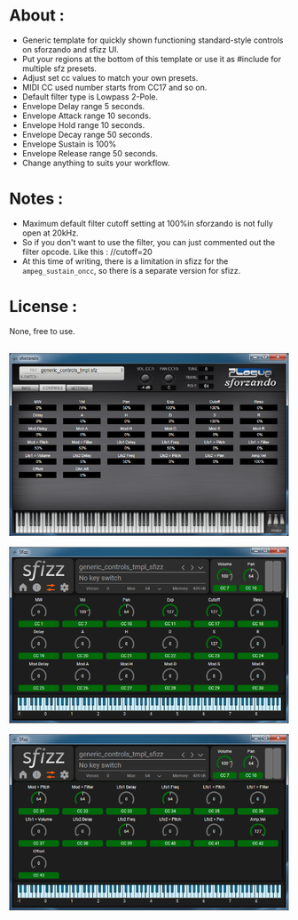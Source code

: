 # About :
- Generic template for quickly shown functioning standard-style controls on sforzando and sfizz UI.
- Put your regions at the bottom of this template or use it as #include for multiple sfz presets.
- Adjust set cc values to match your own presets.
- MIDI CC used number starts from CC17 and so on.
- Default filter type is Lowpass 2-Pole.
- Envelope Delay range 5 seconds.
- Envelope Attack range 10 seconds.
- Envelope Hold range 10 seconds.
- Envelope Decay range 50 seconds.
- Envelope Sustain is 100%
- Envelope Release range 50 seconds.
- Change anything to suits your workflow.

# Notes :
- Maximum default filter cutoff setting at 100%in sforzando is not fully open at 20kHz.
- So if you don't want to use the filter, you can just commented out the filter opcode. Like this : //cutoff=20
- At this time of writing, there is a limitation in sfizz for the `ampeg_sustain_oncc`, so there is a separate version for sfizz.

# License :
None, free to use.

<br><img src="gen_ctrl_tmpl_sforz.png"><br>
<br><img src="gen_ctrl_sfizz_p1.png"><br>
<br><img src="gen_ctrl_sfizz_p2.png"><br>
